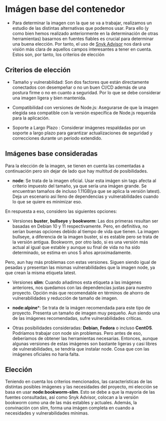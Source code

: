 # Imágen base del contenedor

-   Para determinar la imagen con la que se va a trabajar, realizamos un estudio de las distintas alternativas que podemos usar. Para ello (y como bien hemos realizado anteriormente en la determinación de otras herramientas) basarnos en fuentes fiables es crucial para determinar una buena elección. Por tanto, el uso de [Snyk Advisor](https://snyk.io/advisor/docker) nos dará una visión más clara de aquellos campos interesantes a tener en cuenta. Estos son, por tanto, los criterios de elección

## Criterios de elección

-   Tamaño y vulnerabilidad: Son dos factores que están directamente conectados con desempeñar o no un buen CI/CD además de una postura firme o no en cuanto a seguridad. Por lo que se debe considerar una imagen ligera y bien mantenida.

 - Compatibilidad con versiones de Node.js: Asegurarse de que la imagen elegida sea compatible con la versión específica de Node.js requerida para la aplicación.

  - Soporte a Largo Plazo : Considerar imágenes respaldadas por un soporte a largo plazo para garantizar actualizaciones de seguridad y correcciones durante un período extendido.

## Imágenes base consideradas

Para la elección de la imagen, se tienen en cuenta las comentadas a continuación pero sin dejar de lado que hay multitud de posibilidades. 

-   **node**: Se trata de la imagen oficial. Usar esta imágen sin tags afecta al criterio impuesto del tamaño, ya que sería una imágen grande. Se encuentran tamaños de incluso 1.11GB(ya que se aplica la versión latest). Deja un escenario así lleno de dependencias y vulnerabilidades cuando lo que se quiere es minimizar eso.

En respuesta a eso, considero las siguientes opciones:
-   Versiones **buster**, **bullseye** y **bookworm**: Las dos primeras resultan ser basadas en Debian 10 y 11 respectivamente. Pero, en definitiva, no serían buenas opciones debido al tiempo de vida que tienen. La imagen bullseye, a diferencia de la imagen buster, si es estable pero se trata de la versión antigua. Bookworm, por otro lado, si es una versión más actual al igual que estable y aunque su final de vida no ha sido determinado, se estima en unos 5 años aproximadamente.

Pero, aun hay más problemas con estas versiones. Siguen siendo igual de pesadas y presentan las mismas vulnerabilidades que la imagen node, ya que crean la misma etiqueta latest.

-  Versiones **slim**: Cuando añadimos esta etiqueta a las imágenes anteriores, nos quedamos con las dependencias justas para nuestro proyecto. Opción más que recomendable en términos de ahorro de vulnerabilidades y reducción de tamaño de imagen.

-  **node:alpine***: Se trata de la imágen recomendada para este tipo de proyecto. Presenta un tamaño de imagen muy pequeño. Aun siendo una de las imágenes recomendadas, sufre vulnerabilidades críticas. 

- Otras posibilidades consideradas: **Debian**, **Fedora** o incluso **CentOS**. Podríamos trabajar con node sin problemas. Pero antes de eso, deberíamos de obtener las herramientas necesarias. Entonces, aunque algunas versiones de estas imágenes son bastante ligeras y casi libres de vulnerabilidades, se tendría que instalar node. Cosa que con las imágenes oficiales no haría falta.
 

## Elección

Teniendo en cuenta los criterios mencionados, las características de las distintas posibles imágenes y las necesidades del proyecto, mi elección se basa en usar **node:bookworm-slim**. Esto se debe a que la mayoria de las fuentes consultadas, así como Snyk Advisor, colocan a la versión bookworm como una de las más estables y actuales. Además, la convinación con slim, forma una imágen completa en cuando a necesidades y vulnerabilidades mínimas.

